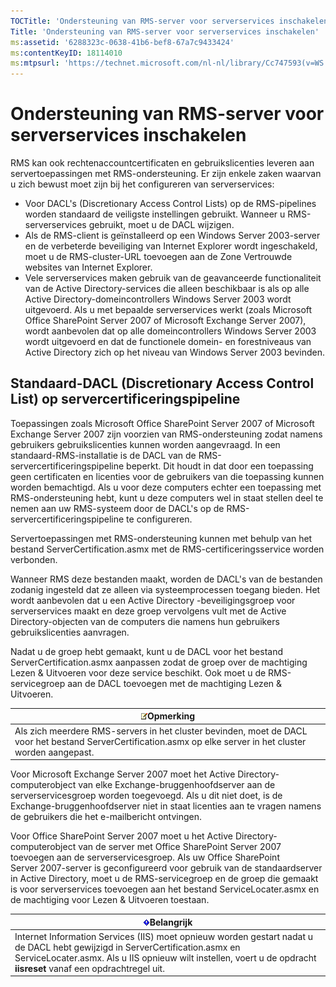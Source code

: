```yaml
---
TOCTitle: 'Ondersteuning van RMS-server voor serverservices inschakelen'
Title: 'Ondersteuning van RMS-server voor serverservices inschakelen'
ms:assetid: '6288323c-0638-41b6-bef8-67a7c9433424'
ms:contentKeyID: 18114010
ms:mtpsurl: 'https://technet.microsoft.com/nl-nl/library/Cc747593(v=WS.10)'
---
```


Ondersteuning van RMS-server voor serverservices inschakelen
============================================================

RMS kan ook rechtenaccountcertificaten en gebruikslicenties leveren aan servertoepassingen met RMS-ondersteuning. Er zijn enkele zaken waarvan u zich bewust moet zijn bij het configureren van serverservices:

-   Voor DACL's (Discretionary Access Control Lists) op de RMS-pipelines worden standaard de veiligste instellingen gebruikt. Wanneer u RMS-serverservices gebruikt, moet u de DACL wijzigen.
-   Als de RMS-client is geïnstalleerd op een Windows Server 2003-server en de verbeterde beveiliging van Internet Explorer wordt ingeschakeld, moet u de RMS-cluster-URL toevoegen aan de Zone Vertrouwde websites van Internet Explorer.
-   Vele serverservices maken gebruik van de geavanceerde functionaliteit van de Active Directory-services die alleen beschikbaar is als op alle Active Directory-domeincontrollers Windows Server 2003 wordt uitgevoerd. Als u met bepaalde serverservices werkt (zoals Microsoft Office SharePoint Server 2007 of Microsoft Exchange Server 2007), wordt aanbevolen dat op alle domeincontrollers Windows Server 2003 wordt uitgevoerd en dat de functionele domein- en forestniveaus van Active Directory zich op het niveau van Windows Server 2003 bevinden.

Standaard-DACL (Discretionary Access Control List) op servercertificeringspipeline
----------------------------------------------------------------------------------

Toepassingen zoals Microsoft Office SharePoint Server 2007 of Microsoft Exchange Server 2007 zijn voorzien van RMS-ondersteuning zodat namens gebruikers gebruikslicenties kunnen worden aangevraagd. In een standaard-RMS-installatie is de DACL van de RMS-servercertificeringspipeline beperkt. Dit houdt in dat door een toepassing geen certificaten en licenties voor de gebruikers van die toepassing kunnen worden bemachtigd. Als u voor deze computers echter een toepassing met RMS-ondersteuning hebt, kunt u deze computers wel in staat stellen deel te nemen aan uw RMS-systeem door de DACL's op de RMS-servercertificeringspipeline te configureren.

Servertoepassingen met RMS-ondersteuning kunnen met behulp van het bestand ServerCertification.asmx met de RMS-certificeringsservice worden verbonden.

Wanneer RMS deze bestanden maakt, worden de DACL's van de bestanden zodanig ingesteld dat ze alleen via systeemprocessen toegang bieden. Het wordt aanbevolen dat u een Active Directory -beveiligingsgroep voor serverservices maakt en deze groep vervolgens vult met de Active Directory-objecten van de computers die namens hun gebruikers gebruikslicenties aanvragen.

Nadat u de groep hebt gemaakt, kunt u de DACL voor het bestand ServerCertification.asmx aanpassen zodat de groep over de machtiging Lezen & Uitvoeren voor deze service beschikt. Ook moet u de RMS-servicegroep aan de DACL toevoegen met de machtiging Lezen & Uitvoeren.

| ![](/security-updates/images/Cc747593.note(WS.10).gif)Opmerking                                                                                    |
|---------------------------------------------------------------------------------------------------------------------------------------------------------------|
| Als zich meerdere RMS-servers in het cluster bevinden, moet de DACL voor het bestand ServerCertification.asmx op elke server in het cluster worden aangepast. |

Voor Microsoft Exchange Server 2007 moet het Active Directory-computerobject van elke Exchange-bruggenhoofdserver aan de serverservicesgroep worden toegevoegd. Als u dit niet doet, is de Exchange-bruggenhoofdserver niet in staat licenties aan te vragen namens de gebruikers die het e-mailbericht ontvingen.

Voor Office SharePoint Server 2007 moet u het Active Directory-computerobject van de server met Office SharePoint Server 2007 toevoegen aan de serverservicesgroep. Als uw Office SharePoint Server 2007-server is geconfigureerd voor gebruik van de standaardserver in Active Directory, moet u de RMS-servicegroep en de groep die gemaakt is voor serverservices toevoegen aan het bestand ServiceLocater.asmx en de machtiging voor Lezen & Uitvoeren toestaan.

| ![](/security-updates/images/Cc747593.Important(WS.10).gif)Belangrijk                                                                                                                                                                   |
|----------------------------------------------------------------------------------------------------------------------------------------------------------------------------------------------------------------------------------------------------|
| Internet Information Services (IIS) moet opnieuw worden gestart nadat u de DACL hebt gewijzigd in ServerCertification.asmx en ServiceLocater.asmx. Als u IIS opnieuw wilt instellen, voert u de opdracht **iisreset** vanaf een opdrachtregel uit. |
